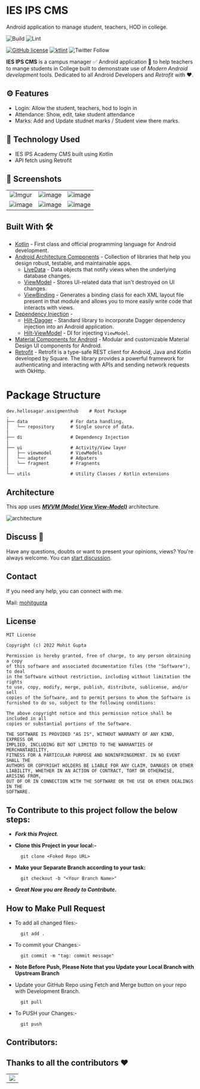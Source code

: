 # IES IPS CMS
Android application to manage student, teachers, HOD in college.

![Build](https://github.com/hellosagar/AssigmentHub/workflows/Build/badge.svg?branch=main)
![Lint](https://github.com/hellosagar/AssigmentHub/workflows/Lint/badge.svg?branch=main)

[![GitHub license](https://img.shields.io/badge/License-MIT-blue.svg)](LICENSE)
[![ktlint](https://img.shields.io/badge/code%20style-%E2%9D%A4-FF4081.svg)](https://ktlint.github.io/)
![Twitter Follow](https://img.shields.io/twitter/follow/SagarKh03980377?label=Follow&style=social)

**IES IPS CMS** is a campus manager ✅ Android application 📱 to help teachers to mange students in College built to demonstrate use of *Modern Android development* tools. Dedicated to all Android Developers and *Retrofit* with ❤️. 

<!-- ***You can Install and test latest IES IPS CMS app from below 👇***

[![IPS CMS App](https://img.shields.io/badge/IESIPSCMS✅-APK-red.svg?style=for-the-badge&logo=android)](https://github.com/hellosagar/AssigmentHub/releases/download/v1.2/app-release.apk) -->

## ⚙️ Features
* Login: Allow the student, teachers, hod to login in
* Attendance: Show, edit, take student attendance
* Marks: Add and Update studnet marks / Student view there marks.

## 🚀 Technology Used

* IES IPS Academy CMS built using Kotlin
* API fetch using Retrofit

## 📸 Screenshots

||||
|:----------------------------------------:|:-----------------------------------------:|:-----------------------------------------: |
| ![Imgur](https://user-images.githubusercontent.com/76530270/170965228-515111bc-e02c-49cf-878c-eed593ec8a85.png) | ![image](https://user-images.githubusercontent.com/76530270/170965417-b0a9e49a-a7bd-461a-bccd-5c73904f79ae.png) | ![image](https://user-images.githubusercontent.com/76530270/170965814-60209f61-6323-41d4-9978-70c52f788879.png) |
| ![image](https://user-images.githubusercontent.com/76530270/170965993-3942c71b-bd06-4307-acf5-56adbd4723b9.png) | ![image](https://user-images.githubusercontent.com/76530270/170966073-00ea3afa-f094-48a0-875c-264c83742c8c.png) | ![image](https://user-images.githubusercontent.com/76530270/170966221-b91ecc1f-0047-4c14-9b2f-fd92bb934b94.png)

## Built With 🛠
- [Kotlin](https://kotlinlang.org/) - First class and official programming language for Android development.
- [Android Architecture Components](https://developer.android.com/topic/libraries/architecture) - Collection of libraries that help you design robust, testable, and maintainable apps.
  - [LiveData](https://developer.android.com/topic/libraries/architecture/livedata) - Data objects that notify views when the underlying database changes.
  - [ViewModel](https://developer.android.com/topic/libraries/architecture/viewmodel) - Stores UI-related data that isn't destroyed on UI changes. 
  - [ViewBinding](https://developer.android.com/topic/libraries/view-binding) - Generates a binding class for each XML layout file present in that module and allows you to more easily write code that interacts with views.
- [Dependency Injection](https://developer.android.com/training/dependency-injection) - 
  - [Hilt-Dagger](https://dagger.dev/hilt/) - Standard library to incorporate Dagger dependency injection into an Android application.
  - [Hilt-ViewModel](https://developer.android.com/training/dependency-injection/hilt-jetpack) - DI for injecting `ViewModel`.
- [Material Components for Android](https://github.com/material-components/material-components-android) - Modular and customizable Material Design UI components for Android.
- [Retrofit](https://square.github.io/retrofit/) - Retrofit is a type-safe REST client for Android, Java and Kotlin developed by Square. The library provides a powerful framework for authenticating and interacting with APIs and sending network requests with OkHttp.


# Package Structure
    
    dev.hellosagar.assigmenthub    # Root Package
    .
    ├── data                # For data handling.
    │   └── repository      # Single source of data.   
    |
    ├── di                  # Dependency Injection             
    |
    ├── ui                  # Activity/View layer
    │   ├── viewmodel       # ViewModels
    │   └── adapter         # Adpaters
    │   └── fragment        # Fragnents
    |
    └── utils               # Utility Classes / Kotlin extensions

       
## Architecture
This app uses [***MVVM (Model View View-Model)***](https://developer.android.com/jetpack/docs/guide#recommended-app-arch) architecture.

![architecture](https://developer.android.com/topic/libraries/architecture/images/final-architecture.png)

## Discuss 💬

Have any questions, doubts or want to present your opinions, views? You're always welcome. You can [start discussion](https://github.com/MohitGupta121/IES-IPS-Andoid/discussions).

## Contact
If you need any help, you can connect with me.

Mail: [mohitgupta](mailto:mohitgupta7780@gmail.com)

## License
```
MIT License

Copyright (c) 2022 Mohit Gupta

Permission is hereby granted, free of charge, to any person obtaining a copy
of this software and associated documentation files (the "Software"), to deal
in the Software without restriction, including without limitation the rights
to use, copy, modify, merge, publish, distribute, sublicense, and/or sell
copies of the Software, and to permit persons to whom the Software is
furnished to do so, subject to the following conditions:

The above copyright notice and this permission notice shall be included in all
copies or substantial portions of the Software.

THE SOFTWARE IS PROVIDED "AS IS", WITHOUT WARRANTY OF ANY KIND, EXPRESS OR
IMPLIED, INCLUDING BUT NOT LIMITED TO THE WARRANTIES OF MERCHANTABILITY,
FITNESS FOR A PARTICULAR PURPOSE AND NONINFRINGEMENT. IN NO EVENT SHALL THE
AUTHORS OR COPYRIGHT HOLDERS BE LIABLE FOR ANY CLAIM, DAMAGES OR OTHER
LIABILITY, WHETHER IN AN ACTION OF CONTRACT, TORT OR OTHERWISE, ARISING FROM,
OUT OF OR IN CONNECTION WITH THE SOFTWARE OR THE USE OR OTHER DEALINGS IN THE
SOFTWARE.
```
## To Contribute to this project follow the below steps: 

* ***Fork this Project.***
* **Clone this Project in your local:-** 
        
        git clone <Foked Repo URL>
        
* **Make your Separate Branch according to your task:** 

        git checkout -b "<Your Branch Name>"
        
* ***Great Now you are Ready to Contribute.***  


## How to Make Pull Request

* To add all changed files:-

        git add .

* To commit your Changes:-

        git commit -m "tag: commit message"
        
* **Note Before Push, Please Note that you Update your Local Branch with Upstream Branch**  
* Update your GitHub Repo using Fetch and Merge button on your repo with Development Branch.

        git pull

* To PUSH your Changes:-

        git push  
        
        
         
<h2>Contributors:</h2>

## Thanks to all the contributors ❤️

<table>
   <tr>
      <td>
         <a href = "https://github.com/MohitGupta121/IES-IPS-Andoid/graphs/contributors">
         <img src = "https://contrib.rocks/image?repo=MohitGupta121/IES-IPS-Andoid"/>
         </a>
      </td>
   </tr>
</table>
